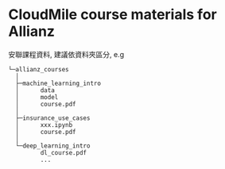 # CloudMile course materials for Allianz

安聯課程資料, 建議依資料夾區分, e.g
  ```
  └─allianz_courses
    │
    ├─machine_learning_intro
    │      data
    │      model
    │      course.pdf
    │
    ├─insurance_use_cases
    │      xxx.ipynb
    │      course.pdf
    │      
    └─deep_learning_intro
           dl_course.pdf
           ...
  ```
